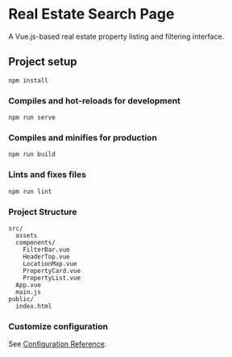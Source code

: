 # Real Estate Search Page

A Vue.js-based real estate property listing and filtering interface.


## Project setup
```
npm install
```

### Compiles and hot-reloads for development
```
npm run serve
```

### Compiles and minifies for production
```
npm run build
```

### Lints and fixes files
```
npm run lint
```

### Project Structure

```
src/
  assets
  components/
    FilterBar.vue
    HeaderTop.vue
    LocationMap.vue
    PropertyCard.vue
    PropertyList.vue
  App.vue
  main.js
public/
  index.html
```

### Customize configuration
See [Configuration Reference](https://cli.vuejs.org/config/).